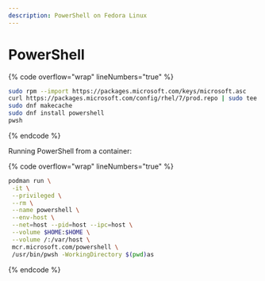 ```yaml
---
description: PowerShell on Fedora Linux
---
```


# PowerShell

{% code overflow="wrap" lineNumbers="true" %}
```bash
sudo rpm --import https://packages.microsoft.com/keys/microsoft.asc
curl https://packages.microsoft.com/config/rhel/7/prod.repo | sudo tee /etc/yum.repos.d/microsoft.repo
sudo dnf makecache
sudo dnf install powershell
pwsh
```
{% endcode %}

Running PowerShell from a container:

{% code overflow="wrap" lineNumbers="true" %}
```bash
podman run \
 -it \
 --privileged \
 --rm \
 --name powershell \
 --env-host \
 --net=host --pid=host --ipc=host \
 --volume $HOME:$HOME \
 --volume /:/var/host \
 mcr.microsoft.com/powershell \
 /usr/bin/pwsh -WorkingDirectory $(pwd)as
```
{% endcode %}
